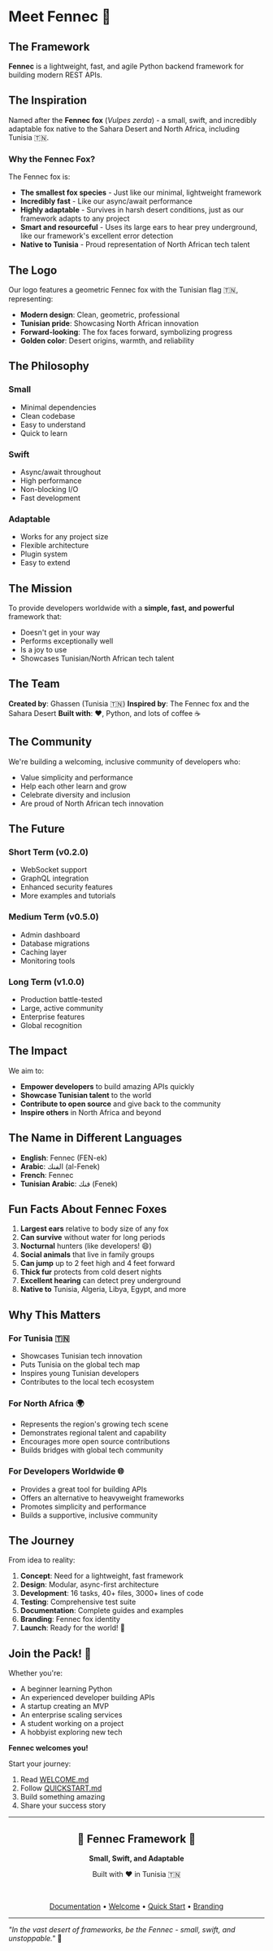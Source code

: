 # Meet Fennec 🦊

## The Framework

**Fennec** is a lightweight, fast, and agile Python backend framework for building modern REST APIs.

## The Inspiration

Named after the **Fennec fox** (*Vulpes zerda*) - a small, swift, and incredibly adaptable fox native to the Sahara Desert and North Africa, including Tunisia 🇹🇳.

### Why the Fennec Fox?

The Fennec fox is:
- **The smallest fox species** - Just like our minimal, lightweight framework
- **Incredibly fast** - Like our async/await performance
- **Highly adaptable** - Survives in harsh desert conditions, just as our framework adapts to any project
- **Smart and resourceful** - Uses its large ears to hear prey underground, like our framework's excellent error detection
- **Native to Tunisia** - Proud representation of North African tech talent

## The Logo

Our logo features a geometric Fennec fox with the Tunisian flag 🇹🇳, representing:
- **Modern design**: Clean, geometric, professional
- **Tunisian pride**: Showcasing North African innovation
- **Forward-looking**: The fox faces forward, symbolizing progress
- **Golden color**: Desert origins, warmth, and reliability

## The Philosophy

### Small
- Minimal dependencies
- Clean codebase
- Easy to understand
- Quick to learn

### Swift
- Async/await throughout
- High performance
- Non-blocking I/O
- Fast development

### Adaptable
- Works for any project size
- Flexible architecture
- Plugin system
- Easy to extend

## The Mission

To provide developers worldwide with a **simple, fast, and powerful** framework that:
- Doesn't get in your way
- Performs exceptionally well
- Is a joy to use
- Showcases Tunisian/North African tech talent

## The Team

**Created by**: Ghassen (Tunisia 🇹🇳)
**Inspired by**: The Fennec fox and the Sahara Desert
**Built with**: ❤️, Python, and lots of coffee ☕

## The Community

We're building a welcoming, inclusive community of developers who:
- Value simplicity and performance
- Help each other learn and grow
- Celebrate diversity and inclusion
- Are proud of North African tech innovation

## The Future

### Short Term (v0.2.0)
- WebSocket support
- GraphQL integration
- Enhanced security features
- More examples and tutorials

### Medium Term (v0.5.0)
- Admin dashboard
- Database migrations
- Caching layer
- Monitoring tools

### Long Term (v1.0.0)
- Production battle-tested
- Large, active community
- Enterprise features
- Global recognition

## The Impact

We aim to:
- **Empower developers** to build amazing APIs quickly
- **Showcase Tunisian talent** to the world
- **Contribute to open source** and give back to the community
- **Inspire others** in North Africa and beyond

## The Name in Different Languages

- **English**: Fennec (FEN-ek)
- **Arabic**: الفنك (al-Fenek)
- **French**: Fennec
- **Tunisian Arabic**: فنك (Fenek)

## Fun Facts About Fennec Foxes

1. **Largest ears** relative to body size of any fox
2. **Can survive** without water for long periods
3. **Nocturnal** hunters (like developers! 😄)
4. **Social animals** that live in family groups
5. **Can jump** up to 2 feet high and 4 feet forward
6. **Thick fur** protects from cold desert nights
7. **Excellent hearing** can detect prey underground
8. **Native to** Tunisia, Algeria, Libya, Egypt, and more

## Why This Matters

### For Tunisia 🇹🇳
- Showcases Tunisian tech innovation
- Puts Tunisia on the global tech map
- Inspires young Tunisian developers
- Contributes to the local tech ecosystem

### For North Africa 🌍
- Represents the region's growing tech scene
- Demonstrates regional talent and capability
- Encourages more open source contributions
- Builds bridges with global tech community

### For Developers Worldwide 🌐
- Provides a great tool for building APIs
- Offers an alternative to heavyweight frameworks
- Promotes simplicity and performance
- Builds a supportive, inclusive community

## The Journey

From idea to reality:
1. **Concept**: Need for a lightweight, fast framework
2. **Design**: Modular, async-first architecture
3. **Development**: 16 tasks, 40+ files, 3000+ lines of code
4. **Testing**: Comprehensive test suite
5. **Documentation**: Complete guides and examples
6. **Branding**: Fennec fox identity
7. **Launch**: Ready for the world! 🚀

## Join the Pack! 🦊

Whether you're:
- A beginner learning Python
- An experienced developer building APIs
- A startup creating an MVP
- An enterprise scaling services
- A student working on a project
- A hobbyist exploring new tech

**Fennec welcomes you!**

Start your journey:
1. Read [WELCOME.md](WELCOME.md)
2. Follow [QUICKSTART.md](QUICKSTART.md)
3. Build something amazing
4. Share your success story

---

<div align="center">
  <h2>🦊 Fennec Framework 🦊</h2>
  <p><strong>Small, Swift, and Adaptable</strong></p>
  <p>Built with ❤️ in Tunisia 🇹🇳</p>
  <br>
  <p>
    <a href="README.md">Documentation</a> •
    <a href="WELCOME.md">Welcome</a> •
    <a href="QUICKSTART.md">Quick Start</a> •
    <a href="BRANDING.md">Branding</a>
  </p>
</div>

---

*"In the vast desert of frameworks, be the Fennec - small, swift, and unstoppable."* 🦊
